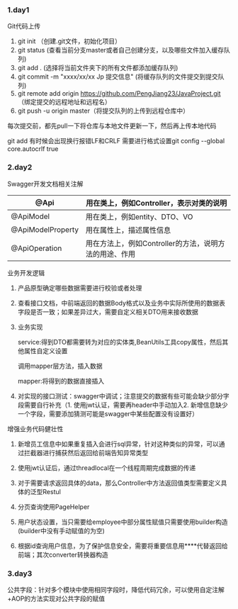 ### 1.day1

Git代码上传

1. git init （创建.git文件，初始化项目）
2. git status (查看当前分支master或者自己创建分支，以及哪些文件加入缓存队列)
3. git add . (选择将当前文件夹下的所有文件都添加缓存队列)
4. git commit -m "xxxx/xx/xx Jp 提交信息" (将缓存队列的文件提交到提交队列)
5. git remote add origin https://github.com/PengJiang23/JavaProject.git （绑定提交的远程地址和远程名）
6. git push -u origin master（将提交队列的上传到远程仓库中）



每次提交前，都先pull一下将仓库与本地文件更新一下，然后再上传本地代码

git add 有时候会出现换行报错LF和CRLF 需要进行格式设置git config --global core.autocrlf true



### 2.day2

Swagger开发文档相关注解

| @Api              | 用在类上，例如Controller，表示对类的说明               |
| ----------------- | ------------------------------------------------------ |
| @ApiModel         | 用在类上，例如entity、DTO、VO                          |
| @ApiModelProperty | 用在属性上，描述属性信息                               |
| @ApiOperation     | 用在方法上，例如Controller的方法，说明方法的用途、作用 |



业务开发逻辑

1. 产品原型确定哪些数据需要进行校验或者处理

2. 查看接口文档，中前端返回的数据Body格式以及业务中实际所使用的数据表字段是否一致；如果差异过大，需要自定义相关DTO用来接收数据

3. 业务实现

   service:得到DTO都需要转为对应的实体类,BeanUtils工具copy属性，然后其他属性自定义设置

   调用mapper层方法，插入数据

   mapper:将得到的数据直接插入

4. 对实现的接口测试：swagger中调试；注意提交的数据有些可能会缺少部分字段需要自行补充（1. 使用jwt认证，需要再header中手动加入2. 新增信息缺少一个字段，需要添加猜测可能是swagger中某些配置没有设置好）

增强业务代码健壮性

1. 新增员工信息中如果重复插入会进行sql异常，针对这种类似的异常，可以通过拦截器进行捕获然后返回给前端告知异常类型
2. 使用jwt认证后，通过threadlocal在一个线程周期完成数据的传递



1. 对于需要请求返回具体的data，那么Controller中方法返回值类型需要定义具体的泛型Restul<Employee>
2. 分页查询使用PageHelper
3. 用户状态设置，当只需要给employee中部分属性赋值只需要使用builder构造(builder中没有手动赋值的为空)
4. 根据id查询用户信息，为了保护信息安全，需要将重要信息用****代替返回给前端；其次converter转换器构造





### 3.day3

公共字段：针对多个模块中使用相同字段时，降低代码冗余，可以使用自定注解+AOP的方法实现对公共字段的赋值

